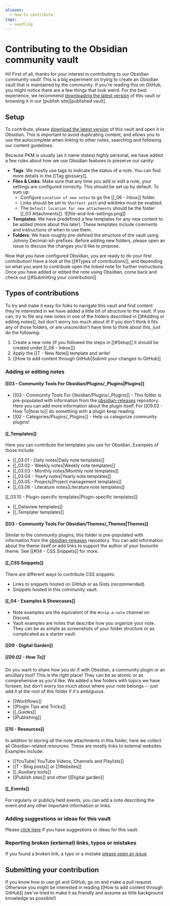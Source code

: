 ```yaml
---
aliases:
  - how to contribute
tags:
  - seedling
---
```


# Contributing to the Obsidian community vault

Hi! First of all, thanks for your interest in contributing to our Obsidian community vault!
This is a big experiment on trying to create an Obsidian vault that is maintained by the community.
If you're reading this on GitHub, you might notice there are a few things that look weird.
For the best experience, we recommend [downloading the latest version][download vault] of this vault or browsing it in our [publish site][published vault].

## Setup

To contribute, please [download the latest version][download vault] of this vault and open it in Obsidian. This is important to avoid duplicating content, and allows you to use the autocomplete when linking to other notes, searching and following our content guidelines.

Because PKM is usually (as it name states) _highly_ personal, we have added a few rules about how we use Obsidian features to preserve our sanity:

- **Tags**: We mostly use tags to indicate the status of a note. You can find more details in the [[Tag glossary]].
- **Files & Links**: Make sure that any time you add or edit a note, your settings are configured correctly. This should be set up by default. To sum up:
  - Configure `Location of new notes` to go the [[_06 - Inbox]] folder.
  - Links should be set to `Shortest path` and wikilinks must be enabled.
  - The `Default location for new attachments` should be the folder [[_03 Attachments]].
    ![[file-and-link-settings.png]]
- **Templates**: We have predefined a few templates for any new content to be added (more about this later). These templates include comments and instructions of when to use them.
- **Folders**: We have roughly pre-defined the structure of the vault using Johnny Decimal-ish prefixes. Before adding new folders, please open an issue to discuss the changes you'd like to propose.

Now that you have configured Obsidian, you are ready to do your first contribution! Have a look at the [[#Types of contributions]], and depending on what you want to contribute open the linked note for further instructions.
Once you have added or edited the note using Obsidian, come back and check out [[#Submitting your contribution]]

## Types of contributions

To try and make it easy for folks to navigate this vault and find content they're interested in we have added a little bit of structure to the vault. If you can, try to file any new notes in one of the folders described in [[#Adding or editing notes]], but don't worry too much about it! If you don't think it fits any of those folders, or are unsure/don't have time to think about this, just do the following:

1. Create a new note (if you followed the steps in [[#Setup]] it should be created under [[_06 - Inbox]])
2. Apply the [[T - New Note]] template and write!
3. [[How to add content through GitHub|Submit your changes to GitHub]]

### Adding or editing notes

#### [[03 - Community Tools For Obsidian/Plugins/_Plugins|Plugins]]

- [[03 - Community Tools For Obsidian/Plugins/_Plugins]] - This folder is pre-populated with information from the [obsidian-releases]() repository. Here you can add more information about the plugin itself. For [[09.02 - How To|how to]] do something with a plugin keep reading.
- [[02 - Categories/Plugins/_Plugins]] - Help us categorize community plugins!

#### [[_Templates]]

Here you can contribute the templates you use for Obsidian. Examples of those include:

- [[_03.01 - Daily notes|Daily note templates]]
- [[_03.02 - Weekly notes|Weekly note templates]]
- [[_03.03 - Monthly notes|Monthly note templates]]
- [[_03.04 - Yearly notes|Yearly note templates]]
- [[_03.05 - Projects|Project management templates]]
- [[_03.06 - Literature notes|Literature note templates]]

[[_03.10 - Plugin-specific templates|Plugin-specific templates]]:

- [[_Dataview templates]]
- [[_Templater templates]]

#### [[03 - Community Tools For Obsidian/Themes/_Themes|Themes]]

Similar to the community plugins, this folder is pre-populated with information from the [obsidian-releases](https://github.com/obsidianmd/obsidian-releases/) repository. You can add information about the theme itself or add links to support the author of your favourite theme. See [[#04 - CSS Snippets]] for more.

#### [[_CSS Snippets]]

There are different ways to contribute CSS snippets:

- Links to snippets hosted on GitHub or as Gists (recommended)
- Snippets hosted in this community vault.

#### [[_04 - Examples & Showcases]]

- Note examples are the equivalent of the `#snip-a-note` channel on Discord.
- Vault examples are notes that describe how you organize your note. They can be as simple as screenshots of your folder structure or as complicated as a starter vault.

#### [[09 - Digital Garden]]

##### [[09.02 - How To]]

Do you want to share how you do _X_ with Obsidian, a community plugin or an ancilliary tool? This is the right place! They can be as atomic or as comprehensive as you'd like.
We added a few folders with topics we have forseen, but don't worry too much about where your note belongs -- just add it at the root of this folder if it's ambiguous.

- [[Workflows]]
- [[Plugin Tips and Tricks]]
- [[_Guides]]
- [[Publishing]]

#### [[10 - Resources]]

In addition to storing all the note attachments in this folder, here we collect all Obsidian-related resources. These are mostly links to external websites. Examples include:

- [[YouTube| YouTube Videos, Channels and Playlists]]
- [[T - Blog posts]] or [[Websites]]
- [[_Auxiliary tools]]
- [[Publish sites]] and other [[Digital garden]]

#### [[_Events]]

For regularly or publicly held events, you can add a note describing the event and any other important information or links.

### Adding suggestions or ideas for this vault

Please [click here](https://github.com/obsidian-community/obsidian-hub/discussions/new) if you have suggestions or ideas for this vault.

### Reporting broken (external) links, typos or mistakes

If you found a broken link, a typo or a mistake [please open an issue](https://github.com/obsidian-community/obsidian-hub/issues/new).

## Submitting your contribution

If you know how to use git and GitHub, go on and make a pull request. Otherwise you might be interested in reading [[How to add content through GitHub]] (we've tried to make it as friendly and assume as little background knowledge as possible!)

[download vault]: https://github.com/obsidian-community/obsidian-hub/releases/latest
[publish site]: https://publish.obsidian.md/hub

